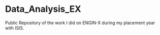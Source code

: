 # Data_Analysis_EX
Public Repository of the work I did on ENGIN-X during my placement year with ISIS.
